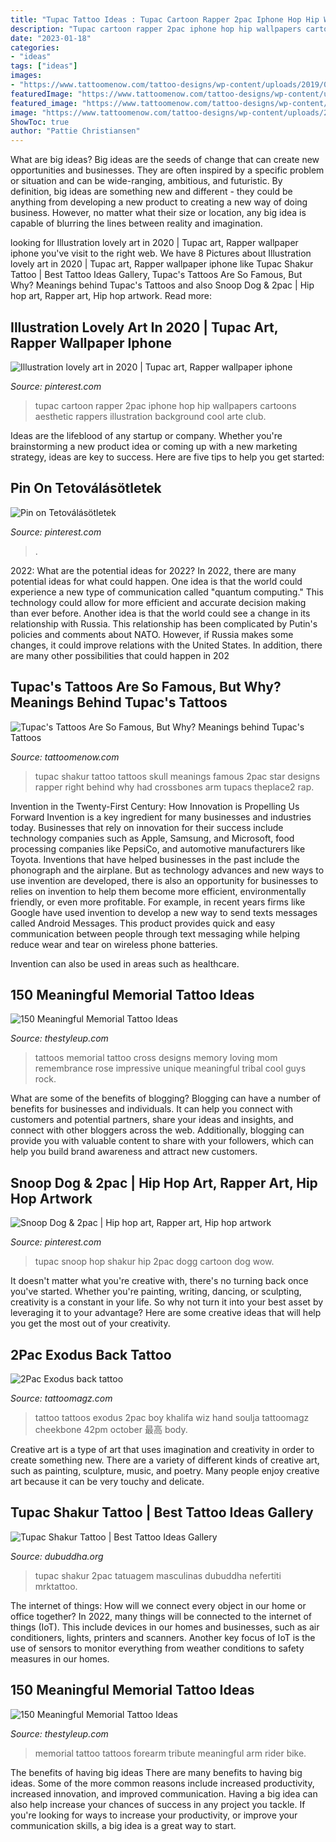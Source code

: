 ```yaml
---
title: "Tupac Tattoo Ideas : Tupac Cartoon Rapper 2pac Iphone Hop Hip Wallpapers Cartoons Aesthetic Rappers Illustration Background Cool Arte Club"
description: "Tupac cartoon rapper 2pac iphone hop hip wallpapers cartoons aesthetic rappers illustration background cool arte club"
date: "2023-01-18"
categories:
- "ideas"
tags: ["ideas"]
images:
- "https://www.tattoomenow.com/tattoo-designs/wp-content/uploads/2019/02/Tupac-Skull-Tattoo-844x1024.jpg"
featuredImage: "https://www.tattoomenow.com/tattoo-designs/wp-content/uploads/2019/02/Tupac-Skull-Tattoo-844x1024.jpg"
featured_image: "https://www.tattoomenow.com/tattoo-designs/wp-content/uploads/2019/02/Tupac-Skull-Tattoo-844x1024.jpg"
image: "https://www.tattoomenow.com/tattoo-designs/wp-content/uploads/2019/02/Tupac-Skull-Tattoo-844x1024.jpg"
ShowToc: true
author: "Pattie Christiansen"
---
```



What are big ideas?
Big ideas are the seeds of change that can create new opportunities and businesses. They are often inspired by a specific problem or situation and can be wide-ranging, ambitious, and futuristic. By definition, big ideas are something new and different - they could be anything from developing a new product to creating a new way of doing business. However, no matter what their size or location, any big idea is capable of blurring the lines between reality and imagination.

	

		
looking for Illustration lovely art in 2020 | Tupac art, Rapper wallpaper iphone you've visit to the right web. We have 8 Pictures about Illustration lovely art in 2020 | Tupac art, Rapper wallpaper iphone like Tupac Shakur Tattoo | Best Tattoo Ideas Gallery, Tupac&#039;s Tattoos Are So Famous, But Why? Meanings behind Tupac&#039;s Tattoos and also Snoop Dog &amp; 2pac | Hip hop art, Rapper art, Hip hop artwork. Read more:
		
    
## Illustration Lovely Art In 2020 | Tupac Art, Rapper Wallpaper Iphone

<img loading=lazy src="https://i.pinimg.com/736x/f4/db/fd/f4dbfdd207fbee1ec8dbd0b5704b2d25.jpg" onerror="this.onerror=null;this.src='https://tse3.mm.bing.net/th?id=OIP.PDyh2DXWoiieNbrJXcUBWQHaNK&amp;pid=15.1';" alt="Illustration lovely art in 2020 | Tupac art, Rapper wallpaper iphone">

_Source: pinterest.com_

>tupac cartoon rapper 2pac iphone hop hip wallpapers cartoons aesthetic rappers illustration background cool arte club. 

	

Ideas are the lifeblood of any startup or company. Whether you're brainstorming a new product idea or coming up with a new marketing strategy, ideas are key to success. Here are five tips to help you get started: 

    
## Pin On Tetoválásötletek

<img loading=lazy src="https://i.pinimg.com/474x/a7/13/18/a71318673d51ee6fd921bed52d879e1c.jpg" onerror="this.onerror=null;this.src='https://tse3.mm.bing.net/th?id=OIP.qd4Qjbt9D3VXBp5FdxSUfwAAAA&amp;pid=15.1';" alt="Pin on Tetoválásötletek">

_Source: pinterest.com_

>. 

	

2022: What are the potential ideas for 2022?
In 2022, there are many potential ideas for what could happen. One idea is that the world could experience a new type of communication called "quantum computing." This technology could allow for more efficient and accurate decision making than ever before. Another idea is that the world could see a change in its relationship with Russia. This relationship has been complicated by Putin's policies and comments about NATO. However, if Russia makes some changes, it could improve relations with the United States. In addition, there are many other possibilities that could happen in 202
    
## Tupac&#039;s Tattoos Are So Famous, But Why? Meanings Behind Tupac&#039;s Tattoos

<img loading=lazy src="https://www.tattoomenow.com/tattoo-designs/wp-content/uploads/2019/02/Tupac-Skull-Tattoo-844x1024.jpg" onerror="this.onerror=null;this.src='https://tse3.mm.bing.net/th?id=OIP.ILwcCACpfsDoTZA7p4UMEQHaI_&amp;pid=15.1';" alt="Tupac&#039;s Tattoos Are So Famous, But Why? Meanings behind Tupac&#039;s Tattoos">

_Source: tattoomenow.com_

>tupac shakur tattoo tattoos skull meanings famous 2pac star designs rapper right behind why had crossbones arm tupacs theplace2 rap. 

	

Invention in the Twenty-First Century: How Innovation is Propelling Us Forward
Invention is a key ingredient for many businesses and industries today. Businesses that rely on innovation for their success include technology companies such as Apple, Samsung, and Microsoft, food processing companies like PepsiCo, and automotive manufacturers like Toyota. Inventions that have helped businesses in the past include the phonograph and the airplane.
But as technology advances and new ways to use invention are developed, there is also an opportunity for businesses to relies on invention to help them become more efficient, environmentally friendly, or even more profitable. For example, in recent years firms like Google have used invention to develop a new way to send texts messages called Android Messages. This product provides quick and easy communication between people through text messaging while helping reduce wear and tear on wireless phone batteries.

Invention can also be used in areas such as healthcare.

    
## 150 Meaningful Memorial Tattoo Ideas

<img loading=lazy src="https://thestyleup.com/wp-content/uploads/2015/08/580x772ximpressive-memorial-tattoo.jpg.pagespeed.ic_.-SxdJ_PDs6.jpg" onerror="this.onerror=null;this.src='https://tse2.mm.bing.net/th?id=OIP.tq9S2T-XgITQTTYDMTvWawHaJ3&amp;pid=15.1';" alt="150 Meaningful Memorial Tattoo Ideas">

_Source: thestyleup.com_

>tattoos memorial tattoo cross designs memory loving mom remembrance rose impressive unique meaningful tribal cool guys rock. 

	

What are some of the benefits of blogging?
Blogging can have a number of benefits for businesses and individuals. It can help you connect with customers and potential partners, share your ideas and insights, and connect with other bloggers across the web. Additionally, blogging can provide you with valuable content to share with your followers, which can help you build brand awareness and attract new customers.

    
## Snoop Dog &amp; 2pac | Hip Hop Art, Rapper Art, Hip Hop Artwork

<img loading=lazy src="https://i.pinimg.com/736x/f4/18/fb/f418fb14b2079480e8162b978492d35d.jpg" onerror="this.onerror=null;this.src='https://tse3.mm.bing.net/th?id=OIP.pX0C2CQi0T42GE5YxRIhRwEsD0&amp;pid=15.1';" alt="Snoop Dog &amp; 2pac | Hip hop art, Rapper art, Hip hop artwork">

_Source: pinterest.com_

>tupac snoop hop shakur hip 2pac dogg cartoon dog wow. 

	

It doesn't matter what you're creative with, there's no turning back once you've started. Whether you're painting, writing, dancing, or sculpting, creativity is a constant in your life. So why not turn it into your best asset by leveraging it to your advantage? Here are some creative ideas that will help you get the most out of your creativity.

    
## 2Pac Exodus Back Tattoo

<img loading=lazy src="http://tattoomagz.com/wp-content/uploads/Tattoos/tattoo/2Pac-Exodus-back-tattoo-280x311.jpg" onerror="this.onerror=null;this.src='https://tse4.mm.bing.net/th?id=OIP.ScNrN70C8aq0uHGDzMBL-AAAAA&amp;pid=15.1';" alt="2Pac Exodus back tattoo">

_Source: tattoomagz.com_

>tattoo tattoos exodus 2pac boy khalifa wiz hand soulja tattoomagz cheekbone 42pm october 最高 body. 

	

Creative art is a type of art that uses imagination and creativity in order to create something new. There are a variety of different kinds of creative art, such as painting, sculpture, music, and poetry. Many people enjoy creative art because it can be very touchy and delicate.

    
## Tupac Shakur Tattoo | Best Tattoo Ideas Gallery

<img loading=lazy src="https://www.dubuddha.org/wp-content/uploads/2018/04/Tupac-Shakur-Tattoo-by-MR.K-728x728.jpg" onerror="this.onerror=null;this.src='https://tse3.mm.bing.net/th?id=OIP.5o9Yl_bWhGUGubqkN772cAHaHa&amp;pid=15.1';" alt="Tupac Shakur Tattoo | Best Tattoo Ideas Gallery">

_Source: dubuddha.org_

>tupac shakur 2pac tatuagem masculinas dubuddha nefertiti mrktattoo. 

	

The internet of things: How will we connect every object in our home or office together?
In 2022, many things will be connected to the internet of things (IoT). This include devices in our homes and businesses, such as air conditioners, lights, printers and scanners. Another key focus of IoT is the use of sensors to monitor everything from weather conditions to safety measures in our homes.

    
## 150 Meaningful Memorial Tattoo Ideas

<img loading=lazy src="https://thestyleup.com/wp-content/uploads/2016/07/gentleman-with-shadow-of-bike-rider-memorial-forearm-tattoo.jpg" onerror="this.onerror=null;this.src='https://tse4.mm.bing.net/th?id=OIP.E8IufIYibA9qtYvrEdTCMwHaHa&amp;pid=15.1';" alt="150 Meaningful Memorial Tattoo Ideas">

_Source: thestyleup.com_

>memorial tattoo tattoos forearm tribute meaningful arm rider bike. 

	

The benefits of having big ideas
There are many benefits to having big ideas. Some of the more common reasons include increased productivity, increased innovation, and improved communication. Having a big idea can also help increase your chances of success in any project you tackle. If you're looking for ways to increase your productivity, or improve your communication skills, a big idea is a great way to start.

